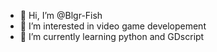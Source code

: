 - 👋 Hi, I’m @Blgr-Fish
- 👀 I’m interested in video game developement 
- 🌱 I’m currently learning python and GDscript

<!---
Blgr-Fish/Blgr-Fish is a ✨ special ✨ repository because its `README.md` (this file) appears on your GitHub profile.
You can click the Preview link to take a look at your changes.
--->
